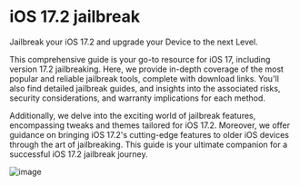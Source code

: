 # iOS 17.2 jailbreak

Jailbreak your iOS 17.2 and upgrade your Device to the next Level.

This comprehensive guide is your go-to resource for iOS 17, including version 17.2  jailbreaking. Here, we provide in-depth coverage of the most popular and reliable jailbreak tools, complete with download links. You'll also find detailed jailbreak guides, and insights into the associated risks, security considerations, 
and warranty implications for each method.

Additionally, we delve into the exciting world of jailbreak features, encompassing tweaks and themes tailored for iOS 17.2. Moreover, we offer guidance on bringing iOS 17.2's cutting-edge features to older iOS devices through the art of jailbreaking. 
This guide is your ultimate companion for a successful iOS 17.2 jailbreak journey.


![image](https://github.com/Silzee/iOS-17.2-Jailbreak/assets/75421987/97ac2229-a5d0-4ad4-8415-abf7cb9f155a)




